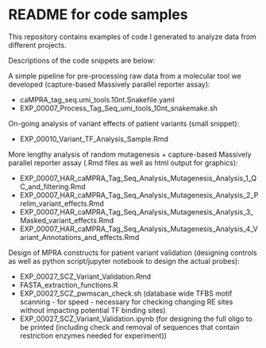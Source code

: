 # README for code samples

This repository contains examples of code I generated to analyze data from different projects.

Descriptions of the code snippets are below:

A simple pipeline for pre-processing raw data from a molecular tool we developed (capture-based Massively parallel reporter assay):
- caMPRA_tag_seq.umi_tools.10nt.Snakefile.yaml
- EXP_00007_Process_Tag_Seq_umi_tools_10nt_snakemake.sh

On-going analysis of variant effects of patient variants (small snippet):
- EXP_00010_Variant_TF_Analysis_Sample.Rmd

More lengthy analysis of random mutagenesis + capture-based Massively parallel reporter assay (.Rmd files as well as html output for graphics):
- EXP_00007_HAR_caMPRA_Tag_Seq_Analysis_Mutagenesis_Analysis_1_QC_and_filtering.Rmd
- EXP_00007_HAR_caMPRA_Tag_Seq_Analysis_Mutagenesis_Analysis_2_Prelim_variant_effects.Rmd
- EXP_00007_HAR_caMPRA_Tag_Seq_Analysis_Mutagenesis_Analysis_3_Masked_variant_effects.Rmd
- EXP_00007_HAR_caMPRA_Tag_Seq_Analysis_Mutagenesis_Analysis_4_Variant_Annotations_and_effects.Rmd

Design of MPRA constructs for patient variant validation (designing controls as well as python script/jupyter notebook to design the actual probes):
- EXP_00027_SCZ_Variant_Validation.Rmd
- FASTA_extraction_functions.R
- EXP_00027_SCZ_pwmscan_check.sh (database wide TFBS motif scanning - for speed - necessary for checking changing RE sites without impacting potential TF binding sites)
- EXP_00027_SCZ_Variant_Validation.ipynb (for designing the full oligo to be printed (including check and removal of sequences that contain restriction enzymes needed for experiment))
